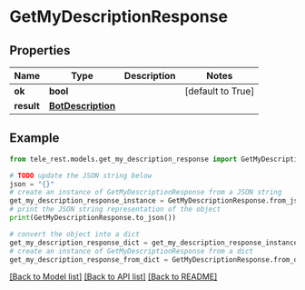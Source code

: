 # GetMyDescriptionResponse


## Properties

Name | Type | Description | Notes
------------ | ------------- | ------------- | -------------
**ok** | **bool** |  | [default to True]
**result** | [**BotDescription**](BotDescription.md) |  | 

## Example

```python
from tele_rest.models.get_my_description_response import GetMyDescriptionResponse

# TODO update the JSON string below
json = "{}"
# create an instance of GetMyDescriptionResponse from a JSON string
get_my_description_response_instance = GetMyDescriptionResponse.from_json(json)
# print the JSON string representation of the object
print(GetMyDescriptionResponse.to_json())

# convert the object into a dict
get_my_description_response_dict = get_my_description_response_instance.to_dict()
# create an instance of GetMyDescriptionResponse from a dict
get_my_description_response_from_dict = GetMyDescriptionResponse.from_dict(get_my_description_response_dict)
```
[[Back to Model list]](../README.md#documentation-for-models) [[Back to API list]](../README.md#documentation-for-api-endpoints) [[Back to README]](../README.md)


